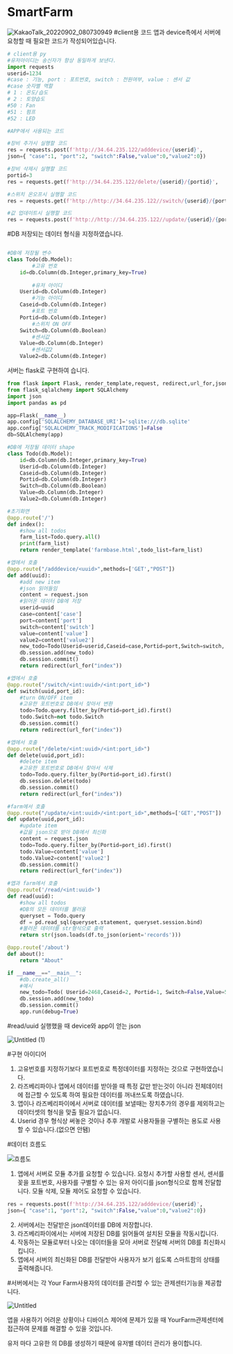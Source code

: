 # SmartFarm
![KakaoTalk_20220902_080730949](https://user-images.githubusercontent.com/30867895/192447758-6058c037-f596-4746-8520-d2e0adc8724a.jpg)
#client용 코드
앱과 device측에서 서버에 요청할 때 필요한 코드가 작성되어있습니다.
```python
# client용 py
#유저아이디는 송신자가 항상 동일하게 보낸다.
import requests
userid=1234
#case : 기능, port : 포트번호, switch : 전원여부, value : 센서 값
#case 숫자별 역할
# 1 : 온도/습도
# 2 : 토양습도
#50 : Fan
#51 : 펌프
#52 : LED

#APP에서 사용되는 코드

#장비 추가시 실행할 코드
res = requests.post(f'http://34.64.235.122/adddevice/{userid}', 
json={ "case":1, "port":2, "switch":False,"value":0,"value2":0})

#장비 삭제시 실행할 코드
portid=3
res = requests.get(f'http://34.64.235.122/delete/{userid}/{portid}', 

#스위치 온오프시 실행할 코드
res = requests.get(f'http://http://34.64.235.122//switch/{userid}/{portid}')

#값 업데이트시 실행할 코드
res = requests.post(f'http://http://34.64.235.122//update/{userid}/{portid}', json={ "value":10,"value2":10})

```
#DB
저장되는 데이터 형식을 지정하였습니다.
```python

#DB에 저장될 변수
class Todo(db.Model):
		#고유 번호 
    id=db.Column(db.Integer,primary_key=True)
    
		#유저 아이디
    Userid=db.Column(db.Integer)
		#기능 아이디
    Caseid=db.Column(db.Integer)
		#포트 번호
    Portid=db.Column(db.Integer)
		#스위치 ON OFF
    Switch=db.Column(db.Boolean)
		#센서값
    Value=db.Column(db.Integer)
		#센서값2
    Value2=db.Column(db.Integer)
```
서버는 flask로 구현하여 습니다.
```python
from flask import Flask, render_template,request, redirect,url_for,jsonify
from flask_sqlalchemy import SQLAlchemy
import json
import pandas as pd

app=Flask(__name__)
app.config['SQLALCHEMY_DATABASE_URI']='sqlite:///db.sqlite'
app.config['SQLALCHEMY_TRACK_MODIFICATIONS']=False
db=SQLAlchemy(app)

#DB에 저장될 데이터 shape
class Todo(db.Model):
    id=db.Column(db.Integer,primary_key=True)
    Userid=db.Column(db.Integer)
    Caseid=db.Column(db.Integer)
    Portid=db.Column(db.Integer)
    Switch=db.Column(db.Boolean)
    Value=db.Column(db.Integer)
    Value2=db.Column(db.Integer)

#초기화면
@app.route('/')
def index():
    #show all todos
    farm_list=Todo.query.all()
    print(farm_list)
    return render_template('farmbase.html',todo_list=farm_list)

#앱에서 호출
@app.route("/adddevice/<uuid>",methods=['GET',"POST"])
def add(uuid):
    #add new item
    #json 읽어들임
    content = request.json
    #읽어온 데이터 DB에 저장
    userid=uuid
    case=content['case']
    port=content['port']
    switch=content['switch']
    value=content['value']
    value2=content['value2']
    new_todo=Todo(Userid=userid,Caseid=case,Portid=port,Switch=switch, Value=value,Value2=value2)
    db.session.add(new_todo)
    db.session.commit()
    return redirect(url_for("index"))

#앱에서 호출
@app.route("/switch/<int:uuid>/<int:port_id>")
def switch(uuid,port_id):
    #turn ON/OFF item
    #고유한 포트번호로 DB에서 찾아서 변환
    todo=Todo.query.filter_by(Portid=port_id).first()
    todo.Switch=not todo.Switch
    db.session.commit()
    return redirect(url_for("index"))

#앱에서 호출
@app.route("/delete/<int:uuid>/<int:port_id>")
def delete(uuid,port_id):
    #delete item
    #고유한 포트번호로 DB에서 찾아서 삭제
    todo=Todo.query.filter_by(Portid=port_id).first()
    db.session.delete(todo)
    db.session.commit()
    return redirect(url_for("index"))

#farm에서 호출
@app.route("/update/<int:uuid>/<int:port_id>",methods=['GET',"POST"])
def update(uuid,port_id):
    #update item
    #값을 json으로 받아 DB에서 최신화
    content = request.json
    todo=Todo.query.filter_by(Portid=port_id).first()
    todo.Value=content['value']
    todo.Value2=content['value2']
    db.session.commit()
    return redirect(url_for("index"))

#앱과 farm에서 호출
@app.route('/read/<int:uuid>')
def read(uuid):
    #show all todos
    #DB의 모든 데이터를 불러옴
    queryset = Todo.query
    df = pd.read_sql(queryset.statement, queryset.session.bind)
    #불러온 데이터를 str형식으로 출력
    return str(json.loads(df.to_json(orient='records')))

@app.route('/about')
def about():
    return "About"

if __name__=="__main__":
    #db.create_all()
    #예시
    new_todo=Todo( Userid=2468,Caseid=2, Portid=1, Switch=False,Value=56,Value2=88)
    db.session.add(new_todo)
    db.session.commit()
    app.run(debug=True)

```

#read/uuid 실행했을 때 device와 app이 얻는 json

![Untitled (1)](https://user-images.githubusercontent.com/30867895/192447948-5b654315-01f5-4ee8-bc5f-d1d433b02cf2.png)


#구현 아이디어
1. 고유번호를 지정하기보다 포트번호로 특정데이터를 지정하는 것으로 구현하였습니다.
2. 라즈베리파이나 앱에서 데이터를 받아쓸 때 특정 값만 받는것이 아니라 전체데이터에 접근할 수 있도록 하여 필요한 데이터를 꺼내쓰도록 하였습니다. 
3. 앱이나 라즈베리파이에서 서버로 데이터를 보낼때는 장치추가의 경우를 제외하고는 데이터셋의 형식을 맞출 필요가 없습니다.
4. Userid 경우 형식상 써놓은 것이나 추후 개발로 사용자들을 구별하는 용도로 사용할 수 있습니다.(없으면 안됌)

#데이터 흐름도
    
![흐름도](https://user-images.githubusercontent.com/30867895/192447611-390e2ffd-9679-4d26-9f46-aa6a49407fe1.png)

    

1. 앱에서 서버로 모듈 추가를 요청할 수 있습니다. 요청시 추가할 사용할 센서, 센서를 꽂을 포트번호, 사용자를 구별할 수 있는 유저 아이디를 json형식으로 함께 전달합니다. 모듈 삭제, 모듈 제어도 요청할 수 있습니다.

```python
res = requests.post(f'http://34.64.235.122/adddevice/{userid}', 
json={ "case":1, "port":2, "switch":False,"value":0,"value2":0})

```

2. 서버에서는 전달받은 json데이터를 DB에 저장합니다. 
3. 라즈베리파이에서는 서버에 저장된 DB를 읽어들여 설치된 모듈을 작동시킵니다.
4. 작동하는 모듈로부터 나오는 데이터들을 모아 서버로 전달해 서버의 DB를 최신화시킵니다.
5. 앱에서 서버의 최신화된 DB를 전달받아 사용자가 보기 쉽도록 스마트팜의 상태를 출력해줍니다.

#서버에서는 각 Your Farm사용자의 데이터를 관리할 수 있는 관제센터기능을 제공합니다.

![Untitled](https://user-images.githubusercontent.com/30867895/192447857-106d5cd4-9284-4cf7-a5d9-02306fac60a8.png)


앱을 사용하기 어려운 상황이나 디바이스 제어에 문제가 있을 때 YourFarm관제센터에 접근하여 문제를 해결할 수 있을 것입니다.

유저 마다 고유한 의 DB를 생성하기 때문에 유저별 데이터 관리가 용이합니다.
